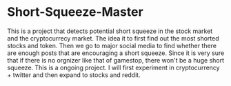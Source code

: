 # Short-Squeeze-Master
This is a project that detects potential short squeeze in the stock market and the cryptocurrecy market. 
The idea it to first find out the most shorted stocks and token. Then we go to major social media to find whether there are enough posts that are encouraging a short squeeze. Since it is very sure that if there is no orgnizer like that of gamestop, there won't be a huge short squeeze.
This is a ongoing project. I will first experiment in cryptocurrency + twitter and then expand to stocks and reddit. 
